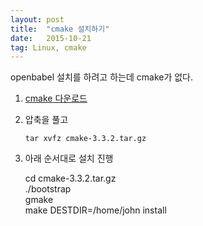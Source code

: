 ```yaml
---
layout: post
title:  "cmake 설치하기"
date:   2015-10-21
tag: Linux, cmake
---
```



openbabel 설치를 하려고 하는데 cmake가 없다.

1. [cmake 다운로드](https://cmake.org/download/)
1. 압축을 풀고

    `tar xvfz cmake-3.3.2.tar.gz`
1. 아래 순서대로 설치 진행

    cd cmake-3.3.2.tar.gz   
    ./bootstrap    
    gmake   
    make DESTDIR=/home/john install